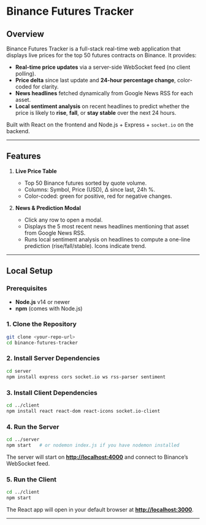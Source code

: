 # Binance Futures Tracker

## Overview

Binance Futures Tracker is a full-stack real-time web application that displays live prices for the top 50 futures contracts on Binance. It provides:

* **Real-time price updates** via a server-side WebSocket feed (no client polling).
* **Price delta** since last update and **24-hour percentage change**, color-coded for clarity.
* **News headlines** fetched dynamically from Google News RSS for each asset.
* **Local sentiment analysis** on recent headlines to predict whether the price is likely to **rise**, **fall**, or **stay stable** over the next 24 hours.

Built with React on the frontend and Node.js + Express + `socket.io` on the backend.

---

## Features

1. **Live Price Table**

   * Top 50 Binance futures sorted by quote volume.
   * Columns: Symbol, Price (USD), Δ since last, 24h %.
   * Color-coded: green for positive, red for negative changes.

2. **News & Prediction Modal**

   * Click any row to open a modal.
   * Displays the 5 most recent news headlines mentioning that asset from Google News RSS.
   * Runs local sentiment analysis on headlines to compute a one-line prediction (rise/fall/stable). Icons indicate trend.

---

## Local Setup

### Prerequisites

* **Node.js** v14 or newer
* **npm** (comes with Node.js)

### 1. Clone the Repository

```bash
git clone <your-repo-url>
cd binance-futures-tracker
```

### 2. Install Server Dependencies

```bash
cd server
npm install express cors socket.io ws rss-parser sentiment
```

### 3. Install Client Dependencies

```bash
cd ../client
npm install react react-dom react-icons socket.io-client
```

### 4. Run the Server

```bash
cd ../server
npm start   # or nodemon index.js if you have nodemon installed
```

The server will start on **[http://localhost:4000](http://localhost:4000)** and connect to Binance’s WebSocket feed.

### 5. Run the Client

```bash
cd ../client
npm start
```

The React app will open in your default browser at **[http://localhost:3000](http://localhost:3000)**.

---

